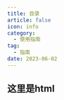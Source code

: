 ```yaml
---
title: 目录
article: false
icon: info
category:
  - 使用指南
tag:
  - 指南
date: 2023-06-02
---
```


## 这里是html